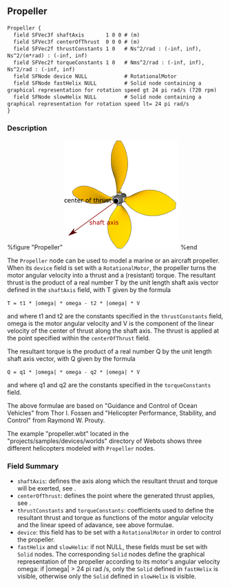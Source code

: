 ## Propeller


```
Propeller {
  field SFVec3f shaftAxis       1 0 0 # (m)
  field SFVec3f centerOfThrust  0 0 0 # (m)
  field SFVec2f thrustConstants 1 0   # Ns^2/rad : (-inf, inf), Ns^2/(m*rad) : (-inf, inf)
  field SFVec2f torqueConstants 1 0   # Nms^2/rad : (-inf, inf), Ns^2/rad : (-inf, inf)
  field SFNode device NULL            # RotationalMotor
  field SFNode fastHelix NULL         # Solid node containing a graphical representation for rotation speed gt 24 pi rad/s (720 rpm)
  field SFNode slowHelix NULL         # Solid node containing a graphical representation for rotation speed lt= 24 pi rad/s
}
```

### Description


%figure "Propeller"
![Propeller](pdf/propeller.pdf.png)
%end


The `Propeller` node can be used to model a marine or an aircraft propeller. When its `device` field is set with
a `RotationalMotor`, the propeller turns the motor angular velocity into a thrust and a (resistant) torque. The resultant thrust is the product of a real number T by the
unit length shaft axis vector defined in the `shaftAxis` field, with T given by the formula


```
T = t1 * |omega| * omega - t2 * |omega| * V
```


and where t1 and t2 are the constants specified in the `thrustConstants` field,
omega is the motor angular velocity and
V is the component of the linear velocity of the center of thrust along the shaft axis. The thrust is applied at the point specified within the
`centerOfThrust` field.

The resultant torque is the product of a real number Q by the unit length shaft axis vector, with Q given by the formula


```
Q = q1 * |omega| * omega - q2 * |omega| * V
```

and where q1 and q2 are the constants specified in the `torqueConstants` field.


The above formulae are based on "Guidance and Control of Ocean Vehicles" from
Thor I. Fossen and "Helicopter Performance, Stability, and Control" from Raymond
W. Prouty.

The example "propeller.wbt" located in the "projects/samples/devices/worlds"
directory of Webots shows three different helicopters modeled with `Propeller`
nodes.

### Field Summary

- `shaftAxis`: defines the axis along which the resultant thrust and torque will be exerted, see .
- `centerOfThrust`: defines the point where the generated thrust applies, see .
- `thrustConstants` and `torqueConstants`: coefficients used to define the resultant thrust and torque as functions of the motor angular velocity and the linear speed of adavance, see above formulae.
- `device`: this field has to be set with a `RotationalMotor` in order to control the propeller.
- `fastHelix` and `slowHelix`: if not NULL, these fields must be set with `Solid` nodes. The corresponding `Solid` nodes define the graphical representation of the propeller according to its motor's angular velocity omega: if |omega| > 24 pi rad /s, only the `Solid` defined in `fastHelix` is visible, otherwise only the `Solid` defined in `slowHelix` is visible.


